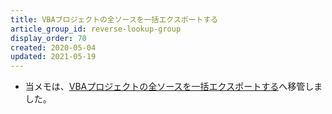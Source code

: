 ```yaml
---
title: VBAプロジェクトの全ソースを一括エクスポートする
article_group_id: reverse-lookup-group
display_order: 70
created: 2020-05-04
updated: 2021-05-19
---
```

- 当メモは、[VBAプロジェクトの全ソースを一括エクスポートする](https://thinktwice.tech/it/vba/batch_export_all_sources_of_a_vba_project/)へ移管しました。